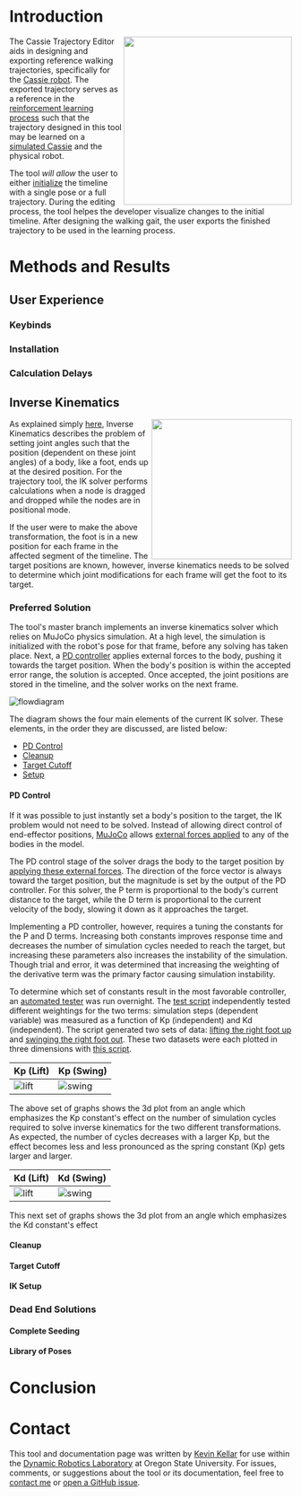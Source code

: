 

# Introduction

<img align="right" src="https://i.imgur.com/rlcpkPP.gif" width="300"> 


The Cassie Trajectory Editor aids in designing and exporting reference walking trajectories, specifically for the [Cassie robot](http://www.agilityrobotics.com/robots/).
The exported trajectory serves as a reference in the [reinforcement learning process](https://arxiv.org/abs/1803.05580) such that the trajectory designed in this tool may be learned on a [simulated Cassie](https://github.com/osudrl/cassie-mujoco-sim) and the physical robot.


The tool *will allow* the user to either [initialize](https://github.com/osudrl/cassie-trajectory-editor/blob/docs/README.md#initialization) the timeline with a single pose or a full trajectory.
During the editing process, the tool helpes the developer visualize changes to the initial timeline.
After designing the walking gait, the user exports the finished trajectory to be used in the learning process.



# Methods and Results



## User Experience



### Keybinds



### Installation



### Calculation Delays



## Inverse Kinematics

<img align="right" src="https://i.imgur.com/2nrSmNf.png" width=250 > 

As explained simply [here](https://medium.com/unity3danimation/overview-of-inverse-kinematics-9769a43ba956), Inverse Kinematics describes the problem of setting joint angles such that the position (dependent on these joint angles) of a body, like a foot, ends up at the desired position. 
For the trajectory tool, the IK solver performs calculations when a node is dragged and dropped while the nodes are in positional mode.


If the user were to make the above transformation, the foot is in a new position for each frame in the affected segment of the timeline. 
The target positions are known, however, inverse kinematics needs to be solved to determine which joint modifications for each frame will get the foot to its target.


### Preferred Solution


The tool's master branch implements an inverse kinematics solver which relies on MuJoCo physics simulation. 
At a high level, the simulation is initialized with the robot's pose for that frame, before any solving has taken place.
Next, a [PD controller](http://robotic-controls.com/learn/programming/pd-feedback-control-introduction) applies external forces to the body, pushing it towards the target position.
When the body's position is within the accepted error range, the solution is accepted.
Once accepted, the joint positions are stored in the timeline, and the solver works on the next frame.


![flowdiagram](https://i.imgur.com/ivDmzPu.png)


The diagram shows the four main elements of the current IK solver. These elements, in the order they are discussed, are listed below:


* [PD Control](https://github.com/osudrl/cassie-trajectory-editor/blob/selection-docs/WRITEUP.md#pd-control)
* [Cleanup](https://github.com/osudrl/cassie-trajectory-editor/blob/selection-docs/WRITEUP.md#cleanup)
* [Target Cutoff](https://github.com/osudrl/cassie-trajectory-editor/blob/selection-docs/WRITEUP.md#target-cutoff)
* [Setup](https://github.com/osudrl/cassie-trajectory-editor/blob/selection-docs/WRITEUP.md#ik-setup)

#### PD Control


If it was possible to just instantly set a body's position to the target, the IK problem would not need to be solved.
Instead of allowing direct control of end-effector positions, [MuJoCo](http://www.mujoco.org/) allows [external forces applied](http://www.mujoco.org/book/reference.html#mjcb_control) to any of the bodies in the model.


The PD control stage of the solver drags the body to the target position by [applying these external forces](https://github.com/osudrl/cassie-trajectory-editor/blob/0dbf44c7536c35cd1c7d0dfab21b6e0a6ace8941/src/pdik.c#L30).
The direction of the force vector is always toward the target position, but the magnitude is set by the output of the PD controller.
For this solver, the P term is proportional to the body's current distance to the target, while the D term is proportional to the current velocity of the body, slowing it down as it approaches the target.


Implementing a PD controller, however, requires a tuning the constants for the P and D terms.
Increasing both constants improves response time and decreases the number of simulation cycles needed to reach the target, but increasing these parameters also increases the instability of the simulation.
Though trial and error, it was determined that increasing the weighting of the derivative term was the primary factor causing simulation instability.


To determine which set of constants result in the most favorable controller, an [automated tester](https://github.com/osudrl/cassie-trajectory-editor/tree/automatedrop) was run overnight.
The [test script](https://github.com/osudrl/cassie-trajectory-editor/blob/automatedrop/auto.py) independently tested different weightings for the two terms: simulation steps (dependent variable) was measured as a function of Kp (independent) and Kd (independent).
The script generated two sets of data: [lifting the right foot up](https://github.com/osudrl/cassie-trajectory-editor/blob/87ed7f0df94cba1e70309e44e64a87882f006453/auto-liftleg.csv) and [swinging the right foot out](https://github.com/osudrl/cassie-trajectory-editor/blob/87ed7f0df94cba1e70309e44e64a87882f006453/auto-swingleg.csv).
These two datasets were each plotted in three dimensions with [this script](https://github.com/osudrl/cassie-trajectory-editor/blob/87ed7f0df94cba1e70309e44e64a87882f006453/3dplot.py).


<!---https://i.imgur.com/Hbpuxzb.png-->


Kp (Lift) | Kp (Swing)
--- | ---
![lift](https://i.imgur.com/NJNvOV6.png) | ![swing](https://i.imgur.com/ScS2J86.png)


The above set of graphs shows the 3d plot from an angle which emphasizes the Kp constant's effect on the number of simulation cycles required to solve inverse kinematics for the two different transformations.
As expected, the number of cycles decreases with a larger Kp, but the effect becomes less and less pronounced as the spring constant (Kp) gets larger and larger.


Kd (Lift) | Kd (Swing)
--- | ---
![lift](https://i.imgur.com/Ez0qpNy.png) | ![swing](https://i.imgur.com/Hbpuxzb.png)


This next set of graphs shows the 3d plot from an angle which emphasizes the Kd constant's effect

#### Cleanup


#### Target Cutoff


#### IK Setup




### Dead End Solutions



#### Complete Seeding



#### Library of Poses



# Conclusion



# Contact


This tool and documentation page was written by [Kevin Kellar](https://github.com/kkevlar) for use within the [Dynamic Robotics Laboratory](http://mime.oregonstate.edu/research/drl/) at Oregon State University. 
For issues, comments, or suggestions about the tool or its documentation, feel free to [contact me](https://github.com/kkevlar) or [open a GitHub issue](https://github.com/osudrl/cassie-trajectory-editor/issues).








